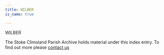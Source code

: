 ```yaml
---
title: WILBER
is_name: true

---
```


WILBER


The Stoke Climsland Parish Archive holds material under this index entry. To find out more please [contact us](/contact/)

